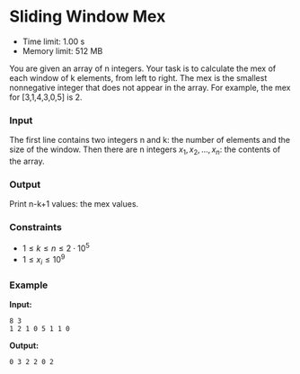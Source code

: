 # Sliding Window Mex

* Time limit: 1.00 s
* Memory limit: 512 MB

You are given an array of n integers. Your task is to calculate the mex of each window of k elements, from left to
right.
The mex is the smallest nonnegative integer that does not appear in the array. For example, the mex for [3,1,4,3,0,5] is
2.

### Input

The first line contains two integers n and k: the number of elements and the size of the window.
Then there are n integers $x_1,x_2,\ldots,x_n$: the contents of the array.

### Output

Print n-k+1 values:  the mex values.

### Constraints

* $1 \le k \le n \le 2 \cdot 10^5$
* $1 \le x_i \le 10^9$

### Example

**Input:**

```
8 3
1 2 1 0 5 1 1 0
```

**Output:**

```
0 3 2 2 0 2
```